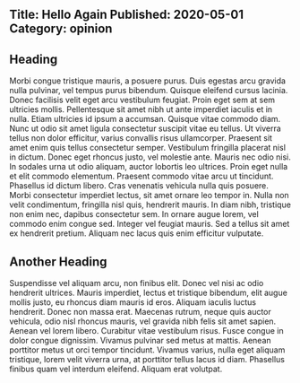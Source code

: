 Title: Hello Again
Published: 2020-05-01
Category: opinion
---
## Heading
Morbi congue tristique mauris, a posuere purus. Duis egestas arcu gravida nulla pulvinar, vel tempus purus bibendum. Quisque eleifend cursus lacinia. Donec facilisis velit eget arcu vestibulum feugiat. Proin eget sem at sem ultricies mollis. Pellentesque sit amet nibh ut ante imperdiet iaculis et in nulla. Etiam ultricies id ipsum a accumsan. Quisque vitae commodo diam. Nunc ut odio sit amet ligula consectetur suscipit vitae eu tellus. Ut viverra tellus non dolor efficitur, varius convallis risus ullamcorper. Praesent sit amet enim quis tellus consectetur semper. Vestibulum fringilla placerat nisl in dictum.
Donec eget rhoncus justo, vel molestie ante. Mauris nec odio nisi. In sodales urna ut odio aliquam, auctor lobortis leo ultrices. Proin eget nulla et elit commodo elementum. Praesent commodo vitae arcu ut tincidunt. Phasellus id dictum libero. Cras venenatis vehicula nulla quis posuere. Morbi consectetur imperdiet lectus, sit amet ornare leo tempor in. Nulla non velit condimentum, fringilla nisl quis, hendrerit mauris. In diam nibh, tristique non enim nec, dapibus consectetur sem. In ornare augue lorem, vel commodo enim congue sed. Integer vel feugiat mauris. Sed a tellus sit amet ex hendrerit pretium. Aliquam nec lacus quis enim efficitur vulputate.
## Another Heading
Suspendisse vel aliquam arcu, non finibus elit. Donec vel nisi ac odio hendrerit ultrices. Mauris imperdiet, lectus et tristique bibendum, elit augue mollis justo, eu rhoncus diam mauris id eros. Aliquam iaculis luctus hendrerit. Donec non massa erat. Maecenas rutrum, neque quis auctor vehicula, odio nisl rhoncus mauris, vel gravida nibh felis sit amet sapien. Aenean vel lorem libero. Curabitur vitae vestibulum risus. Fusce congue in dolor congue dignissim. Vivamus pulvinar sed metus at mattis. Aenean porttitor metus ut orci tempor tincidunt. Vivamus varius, nulla eget aliquam tristique, lorem velit viverra urna, at porttitor tellus lacus id diam. Phasellus finibus quam vel interdum eleifend. Aliquam erat volutpat.
